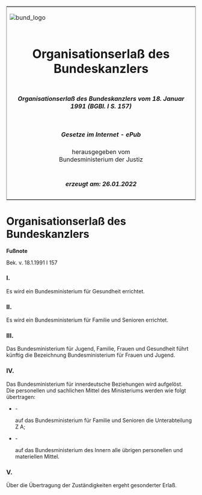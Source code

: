 <span id="DECKBLATT.html"></span>

<table border="0" frame="border" width="100%">

<tr valign="top">

<td align="left">

![bund\_logo](BfJ_2021_Web_de_de.gif)

</td>

<td align="right">

 

</td>

</tr>

<tr align="center" valign="middle">

<td colspan="2">

# Organisationserlaß des Bundeskanzlers

</td>

</tr>

<tr align="center" valign="middle">

<td colspan="2">

##### Organisationserlaß des Bundeskanzlers vom 18. Januar 1991 (BGBl. I S. 157)

</td>

</tr>

<tr align="center" valign="middle">

<td colspan="2">

  
  

##### Gesetze im Internet - ePub  
  
herausgegeben vom  
Bundesministerium der Justiz

</td>

</tr>

<tr align="center" valign="bottom">

<td colspan="2">

  
  

##### erzeugt am: 26.01.2022

</td>

</tr>

</table>

<span id="BJNR101570991.html"></span>

# Organisationserlaß des Bundeskanzlers

<div>

  
**Fußnote**

<div class="jnhtml">

<div>

<div class="jurAbsatz">

Bek. v. 18.1.1991 I 157

</div>

</div>

</div>

</div>

<span id="BJNR101570991BJNE000100333.html"></span>

### I.  

<div>

<div class="jnhtml">

<div>

<div class="jurAbsatz">

Es wird ein Bundesministerium für Gesundheit errichtet.

</div>

</div>

</div>

</div>

<span id="BJNR101570991BJNE000200333.html"></span>

### II.  

<div>

<div class="jnhtml">

<div>

<div class="jurAbsatz">

Es wird ein Bundesministerium für Familie und Senioren errichtet.

</div>

</div>

</div>

</div>

<span id="BJNR101570991BJNE000300333.html"></span>

### III.  

<div>

<div class="jnhtml">

<div>

<div class="jurAbsatz">

Das Bundesministerium für Jugend, Familie, Frauen und Gesundheit führt
künftig die Bezeichnung Bundesministerium für Frauen und Jugend.

</div>

</div>

</div>

</div>

<span id="BJNR101570991BJNE000400333.html"></span>

### IV.  

<div>

<div class="jnhtml">

<div>

<div class="jurAbsatz">

Das Bundesministerium für innerdeutsche Beziehungen wird aufgelöst.  
Die personellen und sachlichen Mittel des Ministeriums werden wie folgt
übertragen:

  - \-
    
    <div style="">
    
    auf das Bundesministerium für Familie und Senioren die
    Unterabteilung Z A;
    
    </div>

  - \-
    
    <div style="">
    
    auf das Bundesministerium des Innern alle übrigen personellen und
    materiellen Mittel.
    
    </div>

</div>

</div>

</div>

</div>

<span id="BJNR101570991BJNE000500333.html"></span>

### V.  

<div>

<div class="jnhtml">

<div>

<div class="jurAbsatz">

Über die Übertragung der Zuständigkeiten ergeht gesonderter Erlaß.

</div>

</div>

</div>

</div>
